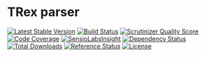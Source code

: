 # TRex parser

[![Latest Stable Version](https://poser.pugx.org/raphhh/trex-parser/v/stable.svg)](https://packagist.org/packages/raphhh/trex-parser)
[![Build Status](https://travis-ci.org/Raphhh/trex-parser.png)](https://travis-ci.org/Raphhh/trex-parser)
[![Scrutinizer Quality Score](https://scrutinizer-ci.com/g/Raphhh/trex-parser/badges/quality-score.png?b=master)](https://scrutinizer-ci.com/g/Raphhh/trex-parser/)
[![Code Coverage](https://scrutinizer-ci.com/g/Raphhh/trex-parser/badges/coverage.png?b=master)](https://scrutinizer-ci.com/g/Raphhh/trex-parser/)
[![SensioLabsInsight](https://insight.sensiolabs.com/projects/1eaf3345-68ec-44ff-8fed-bcbd4721bb13/mini.png)](https://insight.sensiolabs.com/projects/1eaf3345-68ec-44ff-8fed-bcbd4721bb13)
[![Dependency Status](https://www.versioneye.com/user/projects/54062eb9c4c187ff6100006f/badge.svg?style=flat)](https://www.versioneye.com/user/projects/54062eb9c4c187ff6100006f)
[![Total Downloads](https://poser.pugx.org/raphhh/trex-parser/downloads.svg)](https://packagist.org/packages/raphhh/trex-parser)
[![Reference Status](https://www.versioneye.com/php/raphhh:trex-parser/reference_badge.svg?style=flat)](https://www.versioneye.com/php/raphhh:trex-parser/references)
[![License](https://poser.pugx.org/raphhh/trex-parser/license.svg)](https://packagist.org/packages/raphhh/trex-parser)
